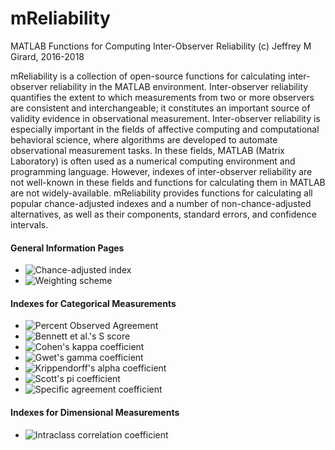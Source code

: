 # mReliability
MATLAB Functions for Computing Inter-Observer Reliability
(c) Jeffrey M Girard, 2016-2018

mReliability is a collection of open-source functions for calculating inter-observer reliability in the MATLAB environment. Inter-observer reliability quantifies the extent to which measurements from two or more observers are consistent and interchangeable; it constitutes an important source of validity evidence in observational measurement. Inter-observer reliability is especially important in the fields of affective computing and computational behavioral science, where algorithms are developed to automate observational measurement tasks. In these fields, MATLAB (Matrix Laboratory) is often used as a numerical computing environment and programming language. However, indexes of inter-observer reliability are not well-known in these fields and functions for calculating them in MATLAB are not widely-available. mReliability provides functions for calculating all popular chance-adjusted indexes and a number of non-chance-adjusted alternatives, as well as their components, standard errors, and confidence intervals.

#### General Information Pages
* ![Chance-adjusted index](https://github.com/jmgirard/mReliability/wiki/Chance-adjusted-index)
* ![Weighting scheme](https://github.com/jmgirard/mReliability/wiki/Weighting-scheme)

#### Indexes for Categorical Measurements
* ![Percent Observed Agreement](https://github.com/jmgirard/mReliability/wiki/Observed-agreement)
* ![Bennett et al.'s S score](https://github.com/jmgirard/mReliability/wiki/Bennett-et-al.'s-S-score)
* ![Cohen's kappa coefficient](https://github.com/jmgirard/mReliability/wiki/Cohen's-kappa-coefficient)
* ![Gwet's gamma coefficient](https://github.com/jmgirard/mReliability/wiki/Gwet's-gamma-coefficient)
* ![Krippendorff's alpha coefficient](https://github.com/jmgirard/mReliability/wiki/Krippendorff's-alpha-coefficient)
* ![Scott's pi coefficient](https://github.com/jmgirard/mReliability/wiki/Scott's-pi-coefficient)
* ![Specific agreement coefficient](https://github.com/jmgirard/mReliability/wiki/Specific-agreement-coefficient)

#### Indexes for Dimensional Measurements
* ![Intraclass correlation coefficient](https://github.com/jmgirard/mReliability/wiki/Intraclass-correlation-coefficient)
